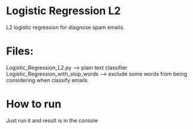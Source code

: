 # Logistic Regression L2

L2 logistic regression for diagnose spam emails.

# Files:
Logistic_Regression_L2.py  -->  plain text classifier <br />
Logistic_Regression_with_stop_words  -->  exclude some words from being considering when classify emails

# How to run
Just run it and result is in the console


